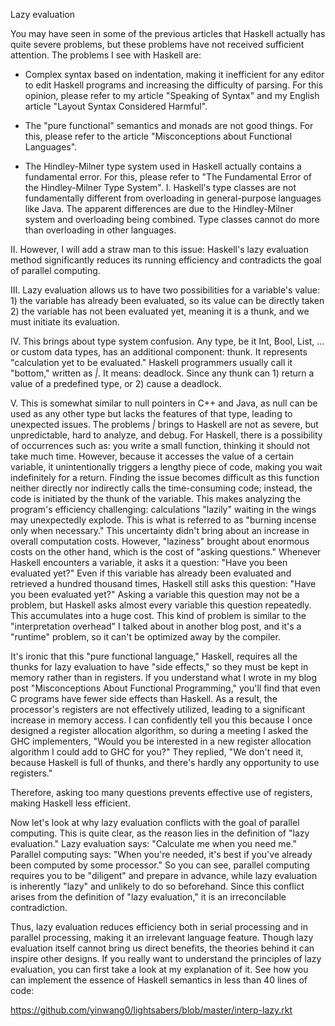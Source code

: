  Lazy evaluation

You may have seen in some of the previous articles that Haskell actually has quite severe problems, but these problems have not received sufficient attention. The problems I see with Haskell are:

- Complex syntax based on indentation, making it inefficient for any editor to edit Haskell programs and increasing the difficulty of parsing. For this opinion, please refer to my article "Speaking of Syntax" and my English article "Layout Syntax Considered Harmful".

- The "pure functional" semantics and monads are not good things. For this, please refer to the article "Misconceptions about Functional Languages".

- The Hindley-Milner type system used in Haskell actually contains a fundamental error. For this, please refer to "The Fundamental Error of the Hindley-Milner Type System". I. Haskell's type classes are not fundamentally different from overloading in general-purpose languages like Java. The apparent differences are due to the Hindley-Milner system and overloading being combined. Type classes cannot do more than overloading in other languages.

II. However, I will add a straw man to this issue: Haskell's lazy evaluation method significantly reduces its running efficiency and contradicts the goal of parallel computing.

III. Lazy evaluation allows us to have two possibilities for a variable's value: 1) the variable has already been evaluated, so its value can be directly taken 2) the variable has not been evaluated yet, meaning it is a thunk, and we must initiate its evaluation.

IV. This brings about type system confusion. Any type, be it Int, Bool, List, ... or custom data types, has an additional component: thunk. It represents "calculation yet to be evaluated." Haskell programmers usually call it "bottom," written as _|_. It means: deadlock. Since any thunk can 1) return a value of a predefined type, or 2) cause a deadlock.

V. This is somewhat similar to null pointers in C++ and Java, as null can be used as any other type but lacks the features of that type, leading to unexpected issues. The problems _|_ brings to Haskell are not as severe, but unpredictable, hard to analyze, and debug. For Haskell, there is a possibility of occurrences such as: you write a small function, thinking it should not take much time. However, because it accesses the value of a certain variable, it unintentionally triggers a lengthy piece of code, making you wait indefinitely for a return. Finding the issue becomes difficult as this function neither directly nor indirectly calls the time-consuming code; instead, the code is initiated by the thunk of the variable. This makes analyzing the program's efficiency challenging: calculations "lazily" waiting in the wings may unexpectedly explode. This is what is referred to as "burning incense only when necessary." This uncertainty didn't bring about an increase in overall computation costs. However, "laziness" brought about enormous costs on the other hand, which is the cost of "asking questions." Whenever Haskell encounters a variable, it asks it a question: "Have you been evaluated yet?" Even if this variable has already been evaluated and retrieved a hundred thousand times, Haskell still asks this question: "Have you been evaluated yet?" Asking a variable this question may not be a problem, but Haskell asks almost every variable this question repeatedly. This accumulates into a huge cost. This kind of problem is similar to the "interpretation overhead" I talked about in another blog post, and it's a "runtime" problem, so it can't be optimized away by the compiler.

It's ironic that this "pure functional language," Haskell, requires all the thunks for lazy evaluation to have "side effects," so they must be kept in memory rather than in registers. If you understand what I wrote in my blog post "Misconceptions About Functional Programming," you'll find that even C programs have fewer side effects than Haskell. As a result, the processor's registers are not effectively utilized, leading to a significant increase in memory access. I can confidently tell you this because I once designed a register allocation algorithm, so during a meeting I asked the GHC implementers, "Would you be interested in a new register allocation algorithm I could add to GHC for you?" They replied, "We don't need it, because Haskell is full of thunks, and there's hardly any opportunity to use registers."

Therefore, asking too many questions prevents effective use of registers, making Haskell less efficient.

Now let's look at why lazy evaluation conflicts with the goal of parallel computing. This is quite clear, as the reason lies in the definition of "lazy evaluation." Lazy evaluation says: "Calculate me when you need me." Parallel computing says: "When you're needed, it's best if you've already been computed by some processor." So you can see, parallel computing requires you to be "diligent" and prepare in advance, while lazy evaluation is inherently "lazy" and unlikely to do so beforehand. Since this conflict arises from the definition of "lazy evaluation," it is an irreconcilable contradiction.

Thus, lazy evaluation reduces efficiency both in serial processing and in parallel processing, making it an irrelevant language feature. Though lazy evaluation itself cannot bring us direct benefits, the theories behind it can inspire other designs. If you really want to understand the principles of lazy evaluation, you can first take a look at my explanation of it. See how you can implement the essence of Haskell semantics in less than 40 lines of code:

<https://github.com/yinwang0/lightsabers/blob/master/interp-lazy.rkt>